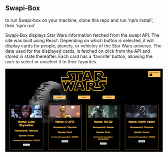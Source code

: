 ## Swapi-Box

to run Swapi-box on your machine, clone this repo and run 'npm install', then 'npm run'

Swapi-Box displays Star Wars information fetched from the swapi API. The site was built using React. Depending on which button is selected, it will display cards for people, planets, or vehicles of the Star Wars universe. The data used for the displayed cards, is fetched on click from the API and stored in state thereafter. Each card has a 'favorite' button, allowing the user to select or unselect it to their favorites.

<img src="./public/swapi-screenshot.png" >